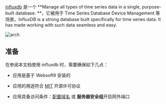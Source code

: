 [influxdb](https://www.influxdata.com/) 是一个 **Manage all types of time series data in a single, purpose-built database. **，它被用于 Time Series Database Device Management  等场景。InfluxDB is a strong database built specifically for time series data. It has made working with such data seamless and easy.


![arch](https://libs.websoft9.com/Websoft9/DocsPicture/zh/influxdb/influxdb-gui-websoft9.png)


## 准备

在参阅本文档使用 influxdb 时，需要确保如下几点：

- 应用是基于 Websoft9 安装的

- 应用的用途符合 [MIT](https://opensource.org/licenses/MIT) 开源许可协议

- 应用具备访问条件：[配置域名](./guide/appsetdomain) 或 **服务器安全组**开启网外端口